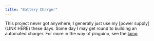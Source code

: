 ```yaml
---
title: "Battery Charger"
---
```

This project never got anywhere; I generally just use my [power
supply](LINK HERE) these days.  Some day I may get round to building
an automated charger.  For more in the way of pinguino, see the [lamp](/lamp)
